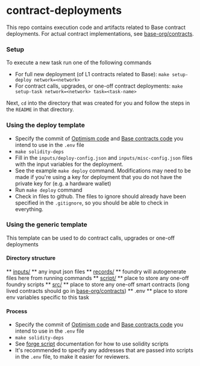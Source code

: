# contract-deployments

This repo contains execution code and artifacts related to Base contract deployments.
For actual contract implementations, see [base-org/contracts](https://github.com/base-org/contracts).

### Setup

To execute a new task run one of the following commands
* For full new deployment (of L1 contracts related to Base): `make setup-deploy network=<network>`
* For contract calls, upgrades, or one-off contract deployments: `make setup-task network=<network> task=<task-name>`

Next, `cd` into the directory that was created for you and follow the steps in the `README` in that directory.

### Using the deploy template

* Specify the commit of [Optimism code](https://github.com/ethereum-optimism/optimism) and [Base contracts code](https://github.com/base-org/contracts)  you intend to use in the `.env` file
* `make solidity-deps`
* Fill in the `inputs/deploy-config.json` and `inputs/misc-config.json` files with the input variables for the deployment.
* See the example `make deploy` command. Modifications may need to be made if you're using a key for deployment that you do not have the private key for (e.g. a hardware wallet)
* Run `make deploy` command
* Check in files to github. The files to ignore should already have been specified in the `.gitignore`, so you should be able to check in everything.


### Using the generic template

This template can be used to do contract calls, upgrades or one-off deployments

#### Directory structure

** [inputs/](/inputs) **  any input json files
** [records/](/records) ** foundry will autogenerate files here from running commands
** [script/](/script)  ** place to store any one-off foundry scripts
** [src/](/src) ** place to store any one-off smart contracts (long lived contracts should go in [base-org/contracts](https://github.com/base-org/contracts))
** .env ** place to store env variables specific to this task

#### Process

* Specify the commit of [Optimism code](https://github.com/ethereum-optimism/optimism) and [Base contracts code](https://github.com/base-org/contracts)  you intend to use in the `.env` file
* `make solidity-deps`
* See [forge script](https://book.getfoundry.sh/reference/forge/forge-script) documentation for how to use solidity scripts
* It's recommended to specify any addresses that are passed into scripts in the `.env` file, to make it easier for reviewers.
